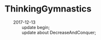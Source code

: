 # ThinkingGymnastics
&emsp;&emsp;2017-12-13<br>
&emsp;&emsp;&emsp;&emsp;update begin;<br>
&emsp;&emsp;&emsp;&emsp;update about DecreaseAndConquer;<br>